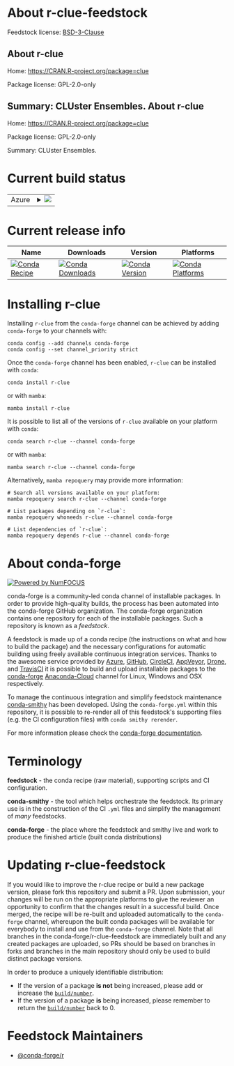 About r-clue-feedstock
======================

Feedstock license: [BSD-3-Clause](https://github.com/conda-forge/r-clue-feedstock/blob/main/LICENSE.txt)

About r-clue
------------

Home: https://CRAN.R-project.org/package=clue

Package license: GPL-2.0-only

Summary: CLUster Ensembles.
About r-clue
------------

Home: https://CRAN.R-project.org/package=clue

Package license: GPL-2.0-only

Summary: CLUster Ensembles.

Current build status
====================


<table>
    
  <tr>
    <td>Azure</td>
    <td>
      <details>
        <summary>
          <a href="https://dev.azure.com/conda-forge/feedstock-builds/_build/latest?definitionId=1037&branchName=main">
            <img src="https://dev.azure.com/conda-forge/feedstock-builds/_apis/build/status/r-clue-feedstock?branchName=main">
          </a>
        </summary>
        <table>
          <thead><tr><th>Variant</th><th>Status</th></tr></thead>
          <tbody><tr>
              <td>linux_64_r_base4.2</td>
              <td>
                <a href="https://dev.azure.com/conda-forge/feedstock-builds/_build/latest?definitionId=1037&branchName=main">
                  <img src="https://dev.azure.com/conda-forge/feedstock-builds/_apis/build/status/r-clue-feedstock?branchName=main&jobName=linux&configuration=linux%20linux_64_r_base4.2" alt="variant">
                </a>
              </td>
            </tr><tr>
              <td>linux_64_r_base4.3</td>
              <td>
                <a href="https://dev.azure.com/conda-forge/feedstock-builds/_build/latest?definitionId=1037&branchName=main">
                  <img src="https://dev.azure.com/conda-forge/feedstock-builds/_apis/build/status/r-clue-feedstock?branchName=main&jobName=linux&configuration=linux%20linux_64_r_base4.3" alt="variant">
                </a>
              </td>
            </tr><tr>
              <td>osx_64_r_base4.2</td>
              <td>
                <a href="https://dev.azure.com/conda-forge/feedstock-builds/_build/latest?definitionId=1037&branchName=main">
                  <img src="https://dev.azure.com/conda-forge/feedstock-builds/_apis/build/status/r-clue-feedstock?branchName=main&jobName=osx&configuration=osx%20osx_64_r_base4.2" alt="variant">
                </a>
              </td>
            </tr><tr>
              <td>osx_64_r_base4.3</td>
              <td>
                <a href="https://dev.azure.com/conda-forge/feedstock-builds/_build/latest?definitionId=1037&branchName=main">
                  <img src="https://dev.azure.com/conda-forge/feedstock-builds/_apis/build/status/r-clue-feedstock?branchName=main&jobName=osx&configuration=osx%20osx_64_r_base4.3" alt="variant">
                </a>
              </td>
            </tr><tr>
              <td>osx_arm64_r_base4.2</td>
              <td>
                <a href="https://dev.azure.com/conda-forge/feedstock-builds/_build/latest?definitionId=1037&branchName=main">
                  <img src="https://dev.azure.com/conda-forge/feedstock-builds/_apis/build/status/r-clue-feedstock?branchName=main&jobName=osx&configuration=osx%20osx_arm64_r_base4.2" alt="variant">
                </a>
              </td>
            </tr><tr>
              <td>osx_arm64_r_base4.3</td>
              <td>
                <a href="https://dev.azure.com/conda-forge/feedstock-builds/_build/latest?definitionId=1037&branchName=main">
                  <img src="https://dev.azure.com/conda-forge/feedstock-builds/_apis/build/status/r-clue-feedstock?branchName=main&jobName=osx&configuration=osx%20osx_arm64_r_base4.3" alt="variant">
                </a>
              </td>
            </tr><tr>
              <td>win_64</td>
              <td>
                <a href="https://dev.azure.com/conda-forge/feedstock-builds/_build/latest?definitionId=1037&branchName=main">
                  <img src="https://dev.azure.com/conda-forge/feedstock-builds/_apis/build/status/r-clue-feedstock?branchName=main&jobName=win&configuration=win%20win_64_" alt="variant">
                </a>
              </td>
            </tr>
          </tbody>
        </table>
      </details>
    </td>
  </tr>
</table>

Current release info
====================

| Name | Downloads | Version | Platforms |
| --- | --- | --- | --- |
| [![Conda Recipe](https://img.shields.io/badge/recipe-r--clue-green.svg)](https://anaconda.org/conda-forge/r-clue) | [![Conda Downloads](https://img.shields.io/conda/dn/conda-forge/r-clue.svg)](https://anaconda.org/conda-forge/r-clue) | [![Conda Version](https://img.shields.io/conda/vn/conda-forge/r-clue.svg)](https://anaconda.org/conda-forge/r-clue) | [![Conda Platforms](https://img.shields.io/conda/pn/conda-forge/r-clue.svg)](https://anaconda.org/conda-forge/r-clue) |

Installing r-clue
=================

Installing `r-clue` from the `conda-forge` channel can be achieved by adding `conda-forge` to your channels with:

```
conda config --add channels conda-forge
conda config --set channel_priority strict
```

Once the `conda-forge` channel has been enabled, `r-clue` can be installed with `conda`:

```
conda install r-clue
```

or with `mamba`:

```
mamba install r-clue
```

It is possible to list all of the versions of `r-clue` available on your platform with `conda`:

```
conda search r-clue --channel conda-forge
```

or with `mamba`:

```
mamba search r-clue --channel conda-forge
```

Alternatively, `mamba repoquery` may provide more information:

```
# Search all versions available on your platform:
mamba repoquery search r-clue --channel conda-forge

# List packages depending on `r-clue`:
mamba repoquery whoneeds r-clue --channel conda-forge

# List dependencies of `r-clue`:
mamba repoquery depends r-clue --channel conda-forge
```


About conda-forge
=================

[![Powered by
NumFOCUS](https://img.shields.io/badge/powered%20by-NumFOCUS-orange.svg?style=flat&colorA=E1523D&colorB=007D8A)](https://numfocus.org)

conda-forge is a community-led conda channel of installable packages.
In order to provide high-quality builds, the process has been automated into the
conda-forge GitHub organization. The conda-forge organization contains one repository
for each of the installable packages. Such a repository is known as a *feedstock*.

A feedstock is made up of a conda recipe (the instructions on what and how to build
the package) and the necessary configurations for automatic building using freely
available continuous integration services. Thanks to the awesome service provided by
[Azure](https://azure.microsoft.com/en-us/services/devops/), [GitHub](https://github.com/),
[CircleCI](https://circleci.com/), [AppVeyor](https://www.appveyor.com/),
[Drone](https://cloud.drone.io/welcome), and [TravisCI](https://travis-ci.com/)
it is possible to build and upload installable packages to the
[conda-forge](https://anaconda.org/conda-forge) [Anaconda-Cloud](https://anaconda.org/)
channel for Linux, Windows and OSX respectively.

To manage the continuous integration and simplify feedstock maintenance
[conda-smithy](https://github.com/conda-forge/conda-smithy) has been developed.
Using the ``conda-forge.yml`` within this repository, it is possible to re-render all of
this feedstock's supporting files (e.g. the CI configuration files) with ``conda smithy rerender``.

For more information please check the [conda-forge documentation](https://conda-forge.org/docs/).

Terminology
===========

**feedstock** - the conda recipe (raw material), supporting scripts and CI configuration.

**conda-smithy** - the tool which helps orchestrate the feedstock.
                   Its primary use is in the construction of the CI ``.yml`` files
                   and simplify the management of *many* feedstocks.

**conda-forge** - the place where the feedstock and smithy live and work to
                  produce the finished article (built conda distributions)


Updating r-clue-feedstock
=========================

If you would like to improve the r-clue recipe or build a new
package version, please fork this repository and submit a PR. Upon submission,
your changes will be run on the appropriate platforms to give the reviewer an
opportunity to confirm that the changes result in a successful build. Once
merged, the recipe will be re-built and uploaded automatically to the
`conda-forge` channel, whereupon the built conda packages will be available for
everybody to install and use from the `conda-forge` channel.
Note that all branches in the conda-forge/r-clue-feedstock are
immediately built and any created packages are uploaded, so PRs should be based
on branches in forks and branches in the main repository should only be used to
build distinct package versions.

In order to produce a uniquely identifiable distribution:
 * If the version of a package **is not** being increased, please add or increase
   the [``build/number``](https://docs.conda.io/projects/conda-build/en/latest/resources/define-metadata.html#build-number-and-string).
 * If the version of a package **is** being increased, please remember to return
   the [``build/number``](https://docs.conda.io/projects/conda-build/en/latest/resources/define-metadata.html#build-number-and-string)
   back to 0.

Feedstock Maintainers
=====================

* [@conda-forge/r](https://github.com/conda-forge/r/)

